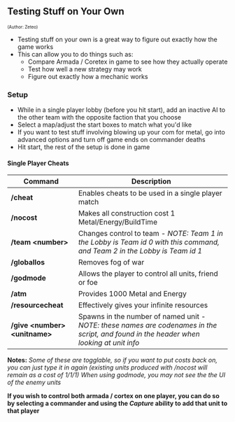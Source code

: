 ## Testing Stuff on Your Own
<sup><sup>(Author: Zeteo)</sup></sup>

- Testing stuff on your own is a great way to figure out exactly how the game works
- This can allow you to do things such as:
	- Compare Armada / Coretex in game to see how they actually operate
   	- Test how well a new strategy may work
   	- Figure out exactly how a mechanic works

### Setup

- While in a single player lobby (before you hit start), add an inactive AI to the other team with the opposite faction that you choose
- Select a map/adjust the start boxes to match what you'd like
- If you want to test stuff involving blowing up your com for metal, go into advanced options and turn off game ends on commander deaths
- Hit start, the rest of the setup is done in game

#### Single Player Cheats

| Command | Description |
| --- | --- |
| **/cheat** | Enables cheats to be used in a single player match |
| **/nocost** | Makes all construction cost 1 Metal/Energy/BuildTime |
| **/team \<number\>** | Changes control to team <number> - *NOTE: Team 1 in the Lobby is Team id 0 with this command, and Team 2 in the Lobby is Team id 1* |
| **/globallos** | Removes fog of war |
| **/godmode** | Allows the player to control all units, friend or foe |
| **/atm** | Provides 1000 Metal and Energy |
| **/resourcecheat** | Effectively gives your infinite resources |
| **/give \<number\> \<unitname\>** | Spawns in the number of named unit - *NOTE: these names are codenames in the script, and found in the header when looking at unit info* |

**Notes:**
*Some of these are togglable, so if you want to put costs back on, you can just type it in again (existing units produced with /nocost will remain as a cost of 1/1/1)*
*When using godmode, you may not see the the UI of the enemy units*

**If you wish to control both armada / cortex on one player, you can do so by selecting a commander and using the *Capture* ability to add that unit to that player**
